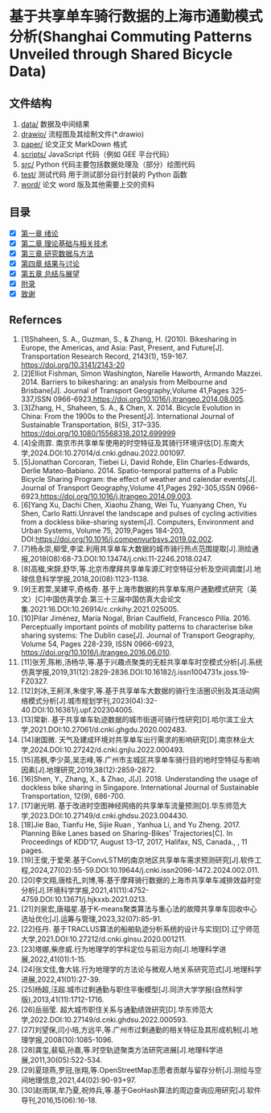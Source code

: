 # 基于共享单车骑行数据的上海市通勤模式分析(Shanghai Commuting Patterns Unveiled through Shared Bicycle Data)

## 文件结构
1. [data/](./data/) 数据及中间结果
2. [drawio/](./drawio/) 流程图及其绘制文件(*.drawio)
3. [paper/](./paper/) 论文正文 MarkDown 格式
4. [scripts/](./scripts/) JavaScript 代码（例如 GEE 平台代码）
5. [src/](./src/) Python 代码主要包括数据处理及（部分）绘图代码
6. [test/](./test/) 测试代码 用于测试部分自行封装的 Python 函数
7. [word/](./word/) 论文 word 版及其他需要上交的资料

## 目录
- [x] [第一章 绪论](./paper/chapters/c1.md)
- [x] [第二章 理论基础与相关技术](./paper/chapters/c2.md)
- [x] [第三章 研究数据与方法](./paper/chapters/c3.md)
- [x] [第四章 结果与讨论](./paper/chapters/c4.md)
- [x] [第五章 总结与展望](./paper/chapters/c5.md)
- [x] [附录](./paper/chapters/c6.md)
- [x] [致谢](./paper/chapters/c7.md)

## Refernces
1. [1]Shaheen, S. A., Guzman, S., & Zhang, H. (2010). Bikesharing in Europe, the Americas, and Asia: Past, Present, and Future[J]. Transportation Research Record, 2143(1), 159-167. https://doi.org/10.3141/2143-20
2. [2]Elliot Fishman, Simon Washington, Narelle Haworth, Armando Mazzei. 2014. Barriers to bikesharing: an analysis from Melbourne and Brisbane[J]. Journal of Transport Geography,Volume 41,Pages 325-337,ISSN 0966-6923,https://doi.org/10.1016/j.jtrangeo.2014.08.005.
3. [3]Zhang, H., Shaheen, S. A., & Chen, X. 2014. Bicycle Evolution in China: From the 1900s to the Present[J]. International Journal of Sustainable Transportation, 8(5), 317–335. https://doi.org/10.1080/15568318.2012.699999
4. [4]全雨霏. 南京市共享单车使用的时空特征及其骑行环境评估[D].东南大学,2024.DOI:10.27014/d.cnki.gdnau.2022.001097.
5. [5]Jonathan Corcoran, Tiebei Li, David Rohde, Elin Charles-Edwards, Derlie Mateo-Babiano. 2014. Spatio-temporal patterns of a Public Bicycle Sharing Program: the effect of weather and calendar events[J]. Journal of Transport Geography,Volume 41,Pages 292-305,ISSN 0966-6923,https://doi.org/10.1016/j.jtrangeo.2014.09.003.
6. [6]Yang Xu, Dachi Chen, Xiaohu Zhang, Wei Tu, Yuanyang Chen, Yu Shen, Carlo Ratti.Unravel the landscape and pulses of cycling activities from a dockless bike-sharing system[J]. Computers, Environment and Urban Systems, Volume 75, 2019,Pages 184-203, DOI:https://doi.org/10.1016/j.compenvurbsys.2019.02.002.
7. [7]杨永崇,柳莹,李梁.利用共享单车大数据的城市骑行热点范围提取[J].测绘通报,2018(08):68-73.DOI:10.13474/j.cnki.11-2246.2018.0247.
8. [8]高楹,宋辞,舒华,等.北京市摩拜共享单车源汇时空特征分析及空间调度[J].地球信息科学学报,2018,20(08):1123-1138.
9. [9]王若萱,吴建平,奇格奇. 基于上海市数据的共享单车用户通勤模式研究（英文）[C]中国仿真学会.第三十三届中国仿真大会论文集.2021:16.DOI:10.26914/c.cnkihy.2021.025005.
10. [10]Pilar Jiménez, María Nogal, Brian Caulfield, Francesco Pilla. 2016. Perceptually important points of mobility patterns to characterise bike sharing systems: The Dublin case[J]. Journal of Transport Geography, Volume 54, Pages 228-239, ISSN 0966-6923, https://doi.org/10.1016/j.jtrangeo.2016.06.010.
11. [11]张芳,陈彬,汤杨华,等.基于兴趣点聚类的无桩共享单车时空模式分析[J].系统仿真学报,2019,31(12):2829-2836.DOI:10.16182/j.issn1004731x.joss.19-FZ0327.
12. [12]刘冰,王舸洋,朱俊宇,等.基于共享单车大数据的骑行生活圈识别及其活动网络模式分析[J].城市规划学刊,2023(04):32-40.DOI:10.16361/j.upf.202304005.
13. [13]常新. 基于共享单车轨迹数据的城市街道可骑行性研究[D].哈尔滨工业大学,2021.DOI:10.27061/d.cnki.ghgdu.2020.002483.
14. [14]谢国微. 天气及建成环境对共享单车出行需求的影响研究[D].南京林业大学,2024.DOI:10.27242/d.cnki.gnjlu.2022.000493.
15. [15]高枫,李少英,吴志峰,等.广州市主城区共享单车骑行目的地时空特征与影响因素[J].地理研究,2019,38(12):2859-2872.
16. [16]Shen, Y., Zhang, X., & Zhao, J[J]. 2018. Understanding the usage of dockless bike sharing in Singapore. International Journal of Sustainable Transportation, 12(9), 686-700.
17. [17]谢光明. 基于改进时空图神经网络的共享单车流量预测[D].华东师范大学,2023.DOI:10.27149/d.cnki.ghdsu.2023.004430.
18. [18]Jie Bao, Tianfu He, Sijie Ruan , Yanhua Li, and Yu Zheng. 2017. Planning Bike Lanes based on Sharing-Bikes’ Trajectories[C]. In Proceedings of KDD’17, August 13–17, 2017, Halifax, NS, Canada., , 11 pages.
19. [19]王俊,于爱荣.基于ConvLSTM的南京地区共享单车需求预测研究[J].软件工程,2024,27(02):55-59.DOI:10.19644/j.cnki.issn2096-1472.2024.002.011.
20. [20]李文翔,唐桂孔,刘博,等.基于摩拜骑行数据的上海市共享单车减排效益时空分析[J].环境科学学报,2021,41(11):4752-4759.DOI:10.13671/j.hjkxxb.2021.0213.
21. [21]刘泉宏,唐福星.基于K-means聚类算法与重心法的故障共享单车回收中心选址优化[J].运筹与管理,2023,32(07):85-91.
22. [22]任丹. 基于TRACLUS算法的船舶轨迹分析系统的设计与实现[D].辽宁师范大学,2021.DOI:10.27212/d.cnki.glnsu.2020.001211.
23. [23]塔娜,柴彦威.行为地理学的学科定位与前沿方向[J].地理科学进展,2022,41(01):1-15.
24. [24]张文佳,鲁大铭.行为地理学的方法论与微观人地关系研究范式[J].地理科学进展,2022,41(01):27-39.
25. [25]杨超,汪超.城市过剩通勤与职住平衡模型[J].同济大学学报(自然科学版),2013,41(11):1712-1716.
26. [26]岳丽莹. 超大城市职住关系与通勤绩效研究[D].华东师范大学,2022.DOI:10.27149/d.cnki.ghdsu.2022.000593.
27. [27]刘望保,闫小培,方远平,等.广州市过剩通勤的相关特征及其形成机制[J].地理学报,2008(10):1085-1096.
28. [28]龚玺,裴韬,孙嘉,等.时空轨迹聚类方法研究进展[J].地理科学进展,2011,30(05):522-534.
29. [29]夏琼燕,罗冠,张翔,等.OpenStreetMap志愿者贡献与留存分析[J].测绘与空间地理信息,2021,44(02):90-93+97.
30. [30]赵雨琪,牟乃夏,祝帅兵,等.基于GeoHash算法的周边查询应用研究[J].软件导刊,2016,15(06):16-18.